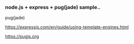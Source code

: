 ### node.js + express + pug(jade) sample..

pug(jade)

<https://expressjs.com/en/guide/using-template-engines.html>

<https://pugjs.org>
